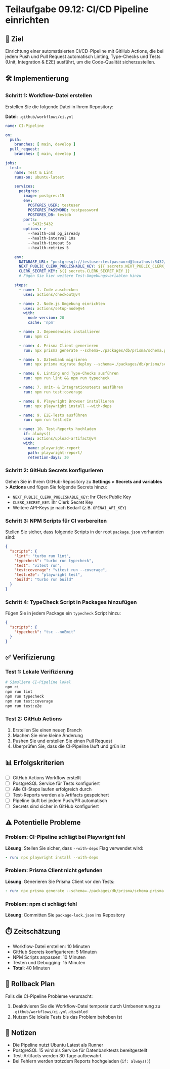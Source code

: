 # Teilaufgabe 09.12: CI/CD Pipeline einrichten

## 🎯 Ziel
Einrichtung einer automatisierten CI/CD-Pipeline mit GitHub Actions, die bei jedem Push und Pull Request automatisch Linting, Type-Checks und Tests (Unit, Integration & E2E) ausführt, um die Code-Qualität sicherzustellen.

## 🛠️ Implementierung

### Schritt 1: Workflow-Datei erstellen
Erstellen Sie die folgende Datei in Ihrem Repository:

**Datei**: `.github/workflows/ci.yml`

```yaml
name: CI-Pipeline

on:
  push:
    branches: [ main, develop ]
  pull_request:
    branches: [ main, develop ]

jobs:
  test:
    name: Test & Lint
    runs-on: ubuntu-latest

    services:
      postgres:
        image: postgres:15
        env:
          POSTGRES_USER: testuser
          POSTGRES_PASSWORD: testpassword
          POSTGRES_DB: testdb
        ports:
          - 5432:5432
        options: >-
          --health-cmd pg_isready
          --health-interval 10s
          --health-timeout 5s
          --health-retries 5

    env:
      DATABASE_URL: "postgresql://testuser:testpassword@localhost:5432/testdb"
      NEXT_PUBLIC_CLERK_PUBLISHABLE_KEY: ${{ secrets.NEXT_PUBLIC_CLERK_PUBLISHABLE_KEY }}
      CLERK_SECRET_KEY: ${{ secrets.CLERK_SECRET_KEY }}
      # Fügen Sie hier weitere Test-Umgebungsvariablen hinzu

    steps:
      - name: 1. Code auschecken
        uses: actions/checkout@v4

      - name: 2. Node.js Umgebung einrichten
        uses: actions/setup-node@v4
        with:
          node-version: 20
          cache: 'npm'

      - name: 3. Dependencies installieren
        run: npm ci

      - name: 4. Prisma Client generieren
        run: npx prisma generate --schema=./packages/db/prisma/schema.prisma

      - name: 5. Datenbank migrieren
        run: npx prisma migrate deploy --schema=./packages/db/prisma/schema.prisma

      - name: 6. Linting und Type-Checks ausführen
        run: npm run lint && npm run typecheck

      - name: 7. Unit- & Integrationstests ausführen
        run: npm run test:coverage

      - name: 8. Playwright Browser installieren
        run: npx playwright install --with-deps

      - name: 9. E2E-Tests ausführen
        run: npm run test:e2e

      - name: 10. Test-Reports hochladen
        if: always()
        uses: actions/upload-artifact@v4
        with:
          name: playwright-report
          path: playwright-report/
          retention-days: 30
```

### Schritt 2: GitHub Secrets konfigurieren
Gehen Sie in Ihrem GitHub-Repository zu **Settings > Secrets and variables > Actions** und fügen Sie folgende Secrets hinzu:

- `NEXT_PUBLIC_CLERK_PUBLISHABLE_KEY`: Ihr Clerk Public Key
- `CLERK_SECRET_KEY`: Ihr Clerk Secret Key
- Weitere API-Keys je nach Bedarf (z.B. `OPENAI_API_KEY`)

### Schritt 3: NPM Scripts für CI vorbereiten
Stellen Sie sicher, dass folgende Scripts in der root `package.json` vorhanden sind:

```json
{
  "scripts": {
    "lint": "turbo run lint",
    "typecheck": "turbo run typecheck",
    "test": "vitest run",
    "test:coverage": "vitest run --coverage",
    "test:e2e": "playwright test",
    "build": "turbo run build"
  }
}
```

### Schritt 4: TypeCheck Script in Packages hinzufügen
Fügen Sie in jedem Package ein `typecheck` Script hinzu:

```json
{
  "scripts": {
    "typecheck": "tsc --noEmit"
  }
}
```

## ✅ Verifizierung

### Test 1: Lokale Verifizierung
```bash
# Simuliere CI-Pipeline lokal
npm ci
npm run lint
npm run typecheck
npm run test:coverage
npm run test:e2e
```

### Test 2: GitHub Actions
1. Erstellen Sie einen neuen Branch
2. Machen Sie eine kleine Änderung
3. Pushen Sie und erstellen Sie einen Pull Request
4. Überprüfen Sie, dass die CI-Pipeline läuft und grün ist

## 📊 Erfolgskriterien
- [ ] GitHub Actions Workflow erstellt
- [ ] PostgreSQL Service für Tests konfiguriert
- [ ] Alle CI-Steps laufen erfolgreich durch
- [ ] Test-Reports werden als Artifacts gespeichert
- [ ] Pipeline läuft bei jedem Push/PR automatisch
- [ ] Secrets sind sicher in GitHub konfiguriert

## ⚠️ Potentielle Probleme

### Problem: CI-Pipeline schlägt bei Playwright fehl
**Lösung**: Stellen Sie sicher, dass `--with-deps` Flag verwendet wird:
```yaml
- run: npx playwright install --with-deps
```

### Problem: Prisma Client nicht gefunden
**Lösung**: Generieren Sie Prisma Client vor den Tests:
```yaml
- run: npx prisma generate --schema=./packages/db/prisma/schema.prisma
```

### Problem: npm ci schlägt fehl
**Lösung**: Committen Sie `package-lock.json` ins Repository

## ⏱️ Zeitschätzung
- Workflow-Datei erstellen: 10 Minuten
- GitHub Secrets konfigurieren: 5 Minuten
- NPM Scripts anpassen: 10 Minuten
- Testen und Debugging: 15 Minuten
- **Total**: 40 Minuten

## 🔄 Rollback Plan
Falls die CI-Pipeline Probleme verursacht:
1. Deaktivieren Sie die Workflow-Datei temporär durch Umbenennung zu `.github/workflows/ci.yml.disabled`
2. Nutzen Sie lokale Tests bis das Problem behoben ist

## 📝 Notizen
- Die Pipeline nutzt Ubuntu Latest als Runner
- PostgreSQL 15 wird als Service für Datenbanktests bereitgestellt
- Test-Artifacts werden 30 Tage aufbewahrt
- Bei Fehlern werden trotzdem Reports hochgeladen (`if: always()`)